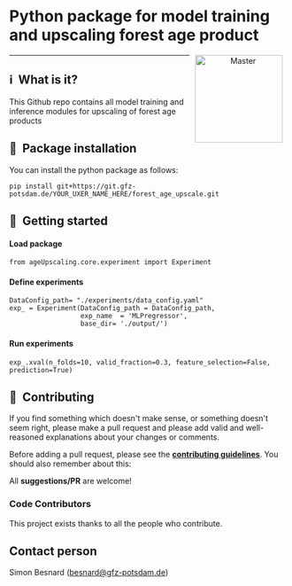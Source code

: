 # Python package for model training and upscaling forest age product
<p align="center">
<a href="https://git.gfz-potsdam.de/besnard/forest_age_upscale">
    <img src="https://media.gfz-potsdam.de/gfz/wv/pic/Bildarchiv/gfz/GFZ-CD_LogoRGB_en.png" alt="Master" height="158px" hspace="10px" vspace="0px" align="right">
  </a>
</p>

***

## :information_source: &nbsp;What is it?
This Github repo contains all model training and inference modules for upscaling of forest age products

## :anger: &nbsp;Package installation
You can install the python package as follows:
```
pip install git+https://git.gfz-potsdam.de/YOUR_UXER_NAME_HERE/forest_age_upscale.git
```

## :trident: &nbsp;Getting started
#### Load package
```
from ageUpscaling.core.experiment import Experiment
```
#### Define experiments
```
DataConfig_path= "./experiments/data_config.yaml"
exp_ = Experiment(DataConfig_path = DataConfig_path,
                  exp_name  = 'MLPregressor',
                  base_dir= './output/')
```
#### Run experiments
```
exp_.xval(n_folds=10, valid_fraction=0.3, feature_selection=False, prediction=True)
```

## :notebook_with_decorative_cover: &nbsp;Contributing
If you find something which doesn't make sense, or something doesn't seem right, please make a pull request and please add valid and well-reasoned explanations about your changes or comments.

Before adding a pull request, please see the **[contributing guidelines](.github/CONTRIBUTING.md)**. You should also remember about this:

All **suggestions/PR** are welcome!

### Code Contributors
This project exists thanks to all the people who contribute.

## Contact person
Simon Besnard (besnard@gfz-potsdam.de)

